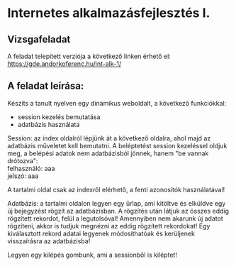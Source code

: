 <h1>Internetes alkalmazásfejlesztés I.</h1>
<h2>Vizsgafeladat</h2>
A feladat telepített verziója a következő linken érhető el: <br>
<a href="https://gde.andorkoferenc.hu/int-alk-1/">https://gde.andorkoferenc.hu/int-alk-1/</a>
<h2>A feladat leírása:</h2>
<p>
Készíts a tanult nyelven egy dinamikus weboldalt, a következő funkciókkal:

- session kezelés bemutatása
- adatbázis használata

Session: az index oldalról lépjünk át a következő oldalra, ahol majd az adatbázis műveletet kell bemutatni. A beléptetést session kezeléssel oldjuk meg, a belépési adatok nem adatbázisból jönnek, hanem "be vannak drótozva":<br>
felhasználó: aaa<br>
jelszó: aaa<br>

A tartalmi oldal csak az indexről elérhető, a fenti azonosítók használatával!

Adatbázis: a tartalmi oldalon legyen egy űrlap, ami kitöltve és elküldve egy új bejegyzést rögzít az adatbázisban. A rögzítés után látjuk az összes eddig rögzített rekordot, felül a legutolsóval! Amennyiben nem akarunk új adatot rögzíteni, akkor is tudjuk megnézni az eddig rögzített rekordokat! Egy kiválasztott rekord adatai legyenek módosíthatóak és kerüljenek visszaírásra az adatbázisba!

Legyen egy kilépés gombunk, ami a sessionből is kiléptet!
</p>
